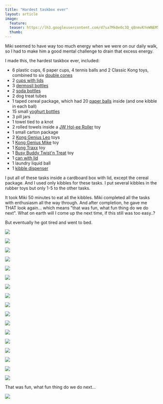 ```yaml
---
title: "Hardest taskbox ever"
layout: article
image:
  feature:
  teaser: https://lh3.googleusercontent.com/d7sa7Mk0e0c3Q_q8nmvKYeWNEM5AD9LkcBXmmPXPzECfluXJKrU4YjuIruoaIA60fEMgczVHljfJpd_8yuBEVhx-ZvRvMncDz0WLSBrqVR7HIQdqyHw16KrzG8-YZHZeAmsxM-V9dKtsco3HKc4tFJSPAKp7dvaC52VNIvXt_9jP32pcn4SbGwlc_AVk3HuMlAtdxtiEdSjwdqHVS2w1xZuH-Ljypbkgmf8qC_YJ8zp5bC-_7baaGGeyvKCt_UzC4YNWjXJVHUNI4jaE5edpy79Zbnehbo5JHJLZopac3M6m0gG4Mr8_RmTKlatbNqzbIam0C4w7A1mBZiWLDuWrZ4WHM4IVgfHDZ12s0OC1pUN6J4Gc6vL5yuBWch5dUAWLOudzeaNcOvpkz5l8nSoZCnb-stKYgBx_SViHOjGo_cX5t04gsBVV4d0q70jcI7FurMjkyu2ZCFTiJjMwpcOp1Hd3RCb47rFi8KU1naXLz0hKu4iSt_xLayKmxEz7dOad_JrTAtPnLtLSXTr7o8MP0oaph76FJcVkJeQcFliPp80=w245
  thumb:
---
```


Miki seemed to have way too much energy when we were on our daily walk, so I had to make him a good mental challenge to drain that excess energy.

I made this, the hardest taskbox ever, included:

- 6 plastic cups, 6 paper cups, 4 tennis balls and 2 Classic Kong toys, combined to six [double cones](http://minimuutti.com/en/activation/cones/)
- 2 [cups with lids](http://minimuutti.com/en/activation/cans-with-lids/)
- 3 [dermosil bottles](http://minimuutti.com/en/activation/dermosil-bottles/)
- 2 [soda bottles](http://minimuutti.com/en/activation/soda-bottle/)
- 2 dog treat tubes
- 1 taped cereal package, which had 20 [paper balls](http://minimuutti.com/en/activation/small-games/#paperballs) inside (and one kibble in each ball)
- 15 small [yoghurt bottles](http://minimuutti.com/en/activation/yoghurt-bottles/)
- 3 pill jars
- 1 towel tied to a knot
- 2 rolled towels inside a [JW Hol-ee Roller](http://minimuutti.com/en/activation/jw-hol-ee-roller/) toy
- 1 small carton package
- 2 [Kong Genius Leo](http://minimuutti.com/en/treat-dispensers/kong-genius-leo/) toys
- 1 [Kong Genius Mike](http://minimuutti.com/en/treat-dispensers/kong-genius-mike/) toy
- 1 [Kong Traxx](http://minimuutti.com/en/treat-dispensers/kong-traxx-extreme/) toy
- 1 [Busy Buddy Twist'n Treat](http://minimuutti.com/en/treat-dispensers/busy-buddy-twistn-treat/) toy
- 1 [can with lid](http://minimuutti.com/en/activation/cans-with-lids/)
- 1 laundry liquid ball
- 1 [kibble dispenser](http://minimuutti.com/en/activation/kibble-dispenser/)

I put all of these tasks inside a cardboard box with lid, except the cereal package. And I used only kibbles for these tasks. I put several kibbles in the rubber toys but only 1-5 to the other tasks.

It took Miki 50 minutes to eat all the kibbles. Miki completed all the tasks with enthusiasm all the way through. And after completion, he gave me THAT look again... which means "that was fun, what fun thing do we do next". What on earth will I come up the next time, if this still was too easy..?

But eventually he got tired and went to bed.

[![](https://lh3.googleusercontent.com/eg1Hj0qpzw-6aZahRvPnUY6BigHYCvoJL1WlIx-rRteybY2QpFiEOWFRBBF-brOegQgUAxoTxwXqjz6xMaUMVYBnj3x38Yu0G1W92s08OfinVWxoJaibdJTab-IsDoVDJs5IEtRsl3Mb8Pi73zAzBUdjrTSOMQykaK4TKbtdVbXexz4FIyb1fciolSIDbDhEKxZ2IBuMndu9q5S_kypsX6M6lVmUl7O0Sd1X-SBNaouMJuDyO-blECIpGl2SJZNQHT9iGEECoT_XSodL04ykL95TaCRLJVLWVAEPobZATLW2kCtGpxjRNj-ZKpaMdgOxVebphit3MpQABUQSl4VgYM-75e_U3t1vGiG6gIfYQpWdS9frrke-WQMTP5zoGSQM_dp77RHjQwKOEwAvNz4LYyxTBrzDGgukAf85cBYPYIqhSrqyTMV36uei-JaS_u1lsjMtvSbMrdfFoFI998_D1-WqrWjmQE9OzM0SQPSwSL7-898pFMfX-8yMGtO8Rae96qvOMQVh1af3BuU2ddeK1WMwDjhZSco62uvbtlfdlAs=w800)](https://lh3.googleusercontent.com/eg1Hj0qpzw-6aZahRvPnUY6BigHYCvoJL1WlIx-rRteybY2QpFiEOWFRBBF-brOegQgUAxoTxwXqjz6xMaUMVYBnj3x38Yu0G1W92s08OfinVWxoJaibdJTab-IsDoVDJs5IEtRsl3Mb8Pi73zAzBUdjrTSOMQykaK4TKbtdVbXexz4FIyb1fciolSIDbDhEKxZ2IBuMndu9q5S_kypsX6M6lVmUl7O0Sd1X-SBNaouMJuDyO-blECIpGl2SJZNQHT9iGEECoT_XSodL04ykL95TaCRLJVLWVAEPobZATLW2kCtGpxjRNj-ZKpaMdgOxVebphit3MpQABUQSl4VgYM-75e_U3t1vGiG6gIfYQpWdS9frrke-WQMTP5zoGSQM_dp77RHjQwKOEwAvNz4LYyxTBrzDGgukAf85cBYPYIqhSrqyTMV36uei-JaS_u1lsjMtvSbMrdfFoFI998_D1-WqrWjmQE9OzM0SQPSwSL7-898pFMfX-8yMGtO8Rae96qvOMQVh1af3BuU2ddeK1WMwDjhZSco62uvbtlfdlAs=s0)

[![](https://lh3.googleusercontent.com/wa2jT81MGHSZogH948JtMcbyyMtTTyD0J9IMYktzboJHHi5QgojXFB1S1qErdUllXndAaQdrCIayIQyGjQUiDtJwSTd3y3RB1kkglA6hRezhLZzgq8Ln879U9EQd95huRh0jpv6ZtGiFEIQLLe3co56kWf9uBq1_zCsTv0_kRg_daKWK421NyO2LvTDmB2QzGd6TZ5yz6WRTxb0MDL61bLhriBrImLKXtUk3cQybkBti8EzLRaQttTcTgFsX5jFsHwxLGq2nP_cVzbzqyBpK5ZY14ol5EMMiTC9gPTCsSknpcFDVqJhcxFMxhEy-QiOh6IqQvOmr4yD1QHJ2kypsErOxBObMaWYRU8vxiHxDChQlXbERNMdKCa54-RKqa2sLuwl7O_KR6XRw6LvJgfu4qzDpn6--coAa0Ki6FayV2lrRccN9XyM1ADD9cH71Qnv2SOgKKIq3geXFNP5JUP39LljAuQpwS5fimktSsVpZsFnVbG8lKNlbx7eHw_0_VrLwVPnt7fNBBs9qJVGWVQH7vxo5AsTN30UaaVI1KGUnvHo=w800)](https://lh3.googleusercontent.com/wa2jT81MGHSZogH948JtMcbyyMtTTyD0J9IMYktzboJHHi5QgojXFB1S1qErdUllXndAaQdrCIayIQyGjQUiDtJwSTd3y3RB1kkglA6hRezhLZzgq8Ln879U9EQd95huRh0jpv6ZtGiFEIQLLe3co56kWf9uBq1_zCsTv0_kRg_daKWK421NyO2LvTDmB2QzGd6TZ5yz6WRTxb0MDL61bLhriBrImLKXtUk3cQybkBti8EzLRaQttTcTgFsX5jFsHwxLGq2nP_cVzbzqyBpK5ZY14ol5EMMiTC9gPTCsSknpcFDVqJhcxFMxhEy-QiOh6IqQvOmr4yD1QHJ2kypsErOxBObMaWYRU8vxiHxDChQlXbERNMdKCa54-RKqa2sLuwl7O_KR6XRw6LvJgfu4qzDpn6--coAa0Ki6FayV2lrRccN9XyM1ADD9cH71Qnv2SOgKKIq3geXFNP5JUP39LljAuQpwS5fimktSsVpZsFnVbG8lKNlbx7eHw_0_VrLwVPnt7fNBBs9qJVGWVQH7vxo5AsTN30UaaVI1KGUnvHo=s0)

[![](https://lh3.googleusercontent.com/iO0U6fAkCsngAWLOG0S7JgcYGfKtGP2aF3OmUv2ezU2FDqJvkN0YzMBKh35Y_3Msa2Pfd-PulRur4a_HdNMgJRydgTZdATzOHtN57WU-0LXMkTS7tRlYDN1oUReZUWRRPV3JgbTW0E1pH-lAhl_5uhq_gXGWVXISXXQcjy_SLogQdhKTZNrGfBRWG2RCvJQwLx_ytl6Ui3Vz5kHiljUdGvGvIuHAijgez9eTIIJO7ZPVxc7eTzHIyu6tYySiTTsl3D7aQ0G_-OqW3SkcbjSOyx7ng0yha7ig7UoToLiz53AcDDc_dhLDh2z_4BSTvo3qNHTFqr0zgAM9JJekYtvFCuaORExgNln9aEF56EcixLGerUnMF3xJFHqUDXBVBBRVoBE9QGvGrxZzmIzTfrydV_zdi6EBGWJBywds7Hr9LAGzR5vGKeQghAIxexeA0ZYPs8idRUGgU1BpRb2SD5KlBQ8JlVE0IVECxRWm7RKYivS1ISuYPoKv03CA7VkXdyf0Uj06efpzW1oCtpuN0_fciu9JKIZi4kf_oV3SljUha98=w800)](https://lh3.googleusercontent.com/iO0U6fAkCsngAWLOG0S7JgcYGfKtGP2aF3OmUv2ezU2FDqJvkN0YzMBKh35Y_3Msa2Pfd-PulRur4a_HdNMgJRydgTZdATzOHtN57WU-0LXMkTS7tRlYDN1oUReZUWRRPV3JgbTW0E1pH-lAhl_5uhq_gXGWVXISXXQcjy_SLogQdhKTZNrGfBRWG2RCvJQwLx_ytl6Ui3Vz5kHiljUdGvGvIuHAijgez9eTIIJO7ZPVxc7eTzHIyu6tYySiTTsl3D7aQ0G_-OqW3SkcbjSOyx7ng0yha7ig7UoToLiz53AcDDc_dhLDh2z_4BSTvo3qNHTFqr0zgAM9JJekYtvFCuaORExgNln9aEF56EcixLGerUnMF3xJFHqUDXBVBBRVoBE9QGvGrxZzmIzTfrydV_zdi6EBGWJBywds7Hr9LAGzR5vGKeQghAIxexeA0ZYPs8idRUGgU1BpRb2SD5KlBQ8JlVE0IVECxRWm7RKYivS1ISuYPoKv03CA7VkXdyf0Uj06efpzW1oCtpuN0_fciu9JKIZi4kf_oV3SljUha98=s0)

[![](https://lh3.googleusercontent.com/vKOIajcdAIadVmOYbBwqwTvpmYGV7I3GEGb12dPAmj4VX5oAJlXejGeV2VD4tdErpsz2OyFOnsBVj4NOrgKb5ESr1zt5Rj6bE9E94fYx6WihhPtAlaUYQTpzdZzAM6NYbdg3a0OHNnEWpHEbjE5jehwf25JpD8bEExS4ipwVIVTiPUFMc3rbZk06QcKuvCamiUWTbc-G0Cd0JYMci1x9IXHcGMHf-Z_RmMouEJ_87eIeQxABgDUQiD_SV4aA3QY8KhV57ayM7TZs4C9pA7wpBwPMojezPz-ct2GKyNR4iJkG23J9SM7vD0LqSLcW4l_cSG-G2f2ggmzFmvffee0Gf71FRJYDk8X9w8hKerFQRLv9XJjnVmpjOji3Hlrc_J9WHF4ZH8JsmGmmCN4FkKMhq5ZfclKhy_Ai4o9Zhx3wFsJjGkIs2As2UUB1_3stBJnVjH2NHdYNvLHhUuCKEf4XaigoWjOG3khsy0yvnjL-8lwJPsARjPltQPeGCnHKXd8UpztVvwcxKcMybngpoIQIggrXPebT86SwFYBnvXTMpME=w800)](https://lh3.googleusercontent.com/vKOIajcdAIadVmOYbBwqwTvpmYGV7I3GEGb12dPAmj4VX5oAJlXejGeV2VD4tdErpsz2OyFOnsBVj4NOrgKb5ESr1zt5Rj6bE9E94fYx6WihhPtAlaUYQTpzdZzAM6NYbdg3a0OHNnEWpHEbjE5jehwf25JpD8bEExS4ipwVIVTiPUFMc3rbZk06QcKuvCamiUWTbc-G0Cd0JYMci1x9IXHcGMHf-Z_RmMouEJ_87eIeQxABgDUQiD_SV4aA3QY8KhV57ayM7TZs4C9pA7wpBwPMojezPz-ct2GKyNR4iJkG23J9SM7vD0LqSLcW4l_cSG-G2f2ggmzFmvffee0Gf71FRJYDk8X9w8hKerFQRLv9XJjnVmpjOji3Hlrc_J9WHF4ZH8JsmGmmCN4FkKMhq5ZfclKhy_Ai4o9Zhx3wFsJjGkIs2As2UUB1_3stBJnVjH2NHdYNvLHhUuCKEf4XaigoWjOG3khsy0yvnjL-8lwJPsARjPltQPeGCnHKXd8UpztVvwcxKcMybngpoIQIggrXPebT86SwFYBnvXTMpME=s0)

[![](https://lh3.googleusercontent.com/7j76UeI6XyOqhqZawGgAi2qF-vdVxRFflqDxuzLxtQwNQRCYFOdXxa5QIjjJPa3DxEAOCmJacNv4PYut_w5S_dpYJ1EdOyD8HG0ppSXaaBCySA9AOaE3SZTyaD385AoynpUnzm1tAqM_sI6FfqL2xWZRye6pol8229D4cCjKrmezTlxejVLJ7C9mkjUxl2IXivogCJ7Ys3xKqV9GMraMsPKadgKMtOLLtoKlpedxTBK7ILdFuzYaXlMMxlL778Heylp5djMhaZcWWR-kw1C49xEIzyC8iCFNCSUn-hT1U_m6Cgi967wc3sJVaHVbZ6x1PQN4BIgtTPvoCYt8nws5OEcuU5NcY7rXoy-jJmmAqe-FwMZaqWeU1HbPsjqwdTlFT5qg1_jeZmxeI-VwixzXvmNN-XVC4thEMBGAacDXkG40qgP69gYMzIOc9U4z2Xr4wmYrBH7H3nMjUKx_UqVtA0tq3AMN_Ume5Ru53cr91GM1go0z1oPE4So0BctZZDYtynJIEb3LWcor3vMCKDLA08ltveDciWBZ7K3r4oPlxyY=w800)](https://lh3.googleusercontent.com/7j76UeI6XyOqhqZawGgAi2qF-vdVxRFflqDxuzLxtQwNQRCYFOdXxa5QIjjJPa3DxEAOCmJacNv4PYut_w5S_dpYJ1EdOyD8HG0ppSXaaBCySA9AOaE3SZTyaD385AoynpUnzm1tAqM_sI6FfqL2xWZRye6pol8229D4cCjKrmezTlxejVLJ7C9mkjUxl2IXivogCJ7Ys3xKqV9GMraMsPKadgKMtOLLtoKlpedxTBK7ILdFuzYaXlMMxlL778Heylp5djMhaZcWWR-kw1C49xEIzyC8iCFNCSUn-hT1U_m6Cgi967wc3sJVaHVbZ6x1PQN4BIgtTPvoCYt8nws5OEcuU5NcY7rXoy-jJmmAqe-FwMZaqWeU1HbPsjqwdTlFT5qg1_jeZmxeI-VwixzXvmNN-XVC4thEMBGAacDXkG40qgP69gYMzIOc9U4z2Xr4wmYrBH7H3nMjUKx_UqVtA0tq3AMN_Ume5Ru53cr91GM1go0z1oPE4So0BctZZDYtynJIEb3LWcor3vMCKDLA08ltveDciWBZ7K3r4oPlxyY=s0)

[![](https://lh3.googleusercontent.com/pmYSLWMcc4rNMZSTveLpxcyuqaTV04rG4-7yAy8Q3C-unr0dmyHd8LeeGgsC-lbyO3KtdCfZb0URigu1ZXEGgyOjqo_hfafcKgYmnDp8qweMYjtpBPBN3dbGQmBijuQnB3r5RKh9fGZ11a7zUNDdIWpwpBlB8gMFaryDsOVFaTIKXkIfwuDSqa9NM-e_XlSnCQh95a_XLZpg2QoiPa5-UKuaHBGHC9p_9FZ7gwDyrv4kHnRkY5yaSYnwlYw8qJDhC_cYX1HILI4M8btBiNFVT48-xn-kLIqA3ITqbUIox4Qs8YtQx6McqZSu4HQwNR_EB-wP1yfmu_BznnqrDE6jkvGW1TwjzRROhf_S3bT-EOZVjRtoxP0-UX91TyuIyjNGL4vo76lE3xIBmNnWqoe0bd-yi6WqvVqmDy6ljTdtEr8zTLyPL9qhMs4XZ3JVLZb4oASm1njMSfE4rzjUkUshho2CjNp38oAbAw84Rr0e0sqSya1cQisY_Tg3b4KSvC4AaqGSojl5ghK90heUbTMcSCmmr_SgtPoBeNpvDQV3Twg=w800)](https://lh3.googleusercontent.com/pmYSLWMcc4rNMZSTveLpxcyuqaTV04rG4-7yAy8Q3C-unr0dmyHd8LeeGgsC-lbyO3KtdCfZb0URigu1ZXEGgyOjqo_hfafcKgYmnDp8qweMYjtpBPBN3dbGQmBijuQnB3r5RKh9fGZ11a7zUNDdIWpwpBlB8gMFaryDsOVFaTIKXkIfwuDSqa9NM-e_XlSnCQh95a_XLZpg2QoiPa5-UKuaHBGHC9p_9FZ7gwDyrv4kHnRkY5yaSYnwlYw8qJDhC_cYX1HILI4M8btBiNFVT48-xn-kLIqA3ITqbUIox4Qs8YtQx6McqZSu4HQwNR_EB-wP1yfmu_BznnqrDE6jkvGW1TwjzRROhf_S3bT-EOZVjRtoxP0-UX91TyuIyjNGL4vo76lE3xIBmNnWqoe0bd-yi6WqvVqmDy6ljTdtEr8zTLyPL9qhMs4XZ3JVLZb4oASm1njMSfE4rzjUkUshho2CjNp38oAbAw84Rr0e0sqSya1cQisY_Tg3b4KSvC4AaqGSojl5ghK90heUbTMcSCmmr_SgtPoBeNpvDQV3Twg=s0)

[![](https://lh3.googleusercontent.com/ZRIreJ4vJTK16mjJXvtY0TkLBE52e_h4U1I6H1eXPiFB8V6cGJ5ogug0jXNTD4LITS2hcg0mYfDvJX_RSV21neCfitTLztqBA_7DGIHyUBTe4wNbl8d2Rmx_blRj8qLJo0NwUl1Fd9JNilybAJRri3BlJtZO9A3GpK-24pneMG9oG87TruE-FVfMw64-q63dCWgMujh-CFNZcJaSJpFrBlKfdnRBagqQEHhggH9H2tXzQJoitVicVau_AAc8tR4b6XycqzjoC8a4skASTIDjxtvW32DkRKzPn13oHkfDtuHQIOndSnBlkbbAoCzcwIZZLLA3P3n5olJHT8eFbra8DiSLBxh22Ots0ODSkddMcVA59XibyQrmqg8TK1lt92vpGsxt9UvOa3_1--OhuQYFK6UbPPiCP6qo6udLmHj8aWiK25s96aFKt7gF6e8yix21EQEyrGQcmC_EZ6STKkbhtaAMMJzt4W1yzD_h16YjqzrtCvbktcjOmI08OSp2h2FIU3tsfQtrCfQX45Goz6bbGkaGHdct-XTyv5FBTmfhu2E=w800)](https://lh3.googleusercontent.com/ZRIreJ4vJTK16mjJXvtY0TkLBE52e_h4U1I6H1eXPiFB8V6cGJ5ogug0jXNTD4LITS2hcg0mYfDvJX_RSV21neCfitTLztqBA_7DGIHyUBTe4wNbl8d2Rmx_blRj8qLJo0NwUl1Fd9JNilybAJRri3BlJtZO9A3GpK-24pneMG9oG87TruE-FVfMw64-q63dCWgMujh-CFNZcJaSJpFrBlKfdnRBagqQEHhggH9H2tXzQJoitVicVau_AAc8tR4b6XycqzjoC8a4skASTIDjxtvW32DkRKzPn13oHkfDtuHQIOndSnBlkbbAoCzcwIZZLLA3P3n5olJHT8eFbra8DiSLBxh22Ots0ODSkddMcVA59XibyQrmqg8TK1lt92vpGsxt9UvOa3_1--OhuQYFK6UbPPiCP6qo6udLmHj8aWiK25s96aFKt7gF6e8yix21EQEyrGQcmC_EZ6STKkbhtaAMMJzt4W1yzD_h16YjqzrtCvbktcjOmI08OSp2h2FIU3tsfQtrCfQX45Goz6bbGkaGHdct-XTyv5FBTmfhu2E=s0)

[![](https://lh3.googleusercontent.com/UFXp5UkMaO0aRxYdnXNb8iQc17yB3qALvS-zZDZWHFk90JDDHJcn7E-GtTedxAr3SUokUWntBYa099hPT0Vjs1KrPEfXVC3A8l8qYHb97-cXBoy4vi0VYBUZbBxRTzZjklXtxv5oW-ClZtiEF5yJh6HaR7NW770QSbkEpVh4tlxsip9i-vP9xOqPixDLfUSscenub2Q_J_Dev6lMCJbQDt-3tdcvOUNy5n8fy2TKqyphHFEbjkQGDvBhEog0OjFKI-EIDXX4RBLKeQDEPCR7KChPQkVYq3ox7Y85nQYlH3pPH94IIk5oVphLIM5yqk-HCG7nwCOeNtYMN-6LiX81uwiJM3aR1zMnD1Z6acxuElO2gQjNXsdC81IViHxzzoQMta34aIQjnsIVZQMBjmot0d4mraze8AwQde7RtG9iv9ncuRDLiD5ptDu9JTiZ6uJUV6yJBXG2rjJtUuTZl7jrbU7gPGm1_uwCcce8V4wZZIvou0GBZMVOIxMHv0xk4MkE-g0aYZVKXmGyQPHlJgCJLDl059uM-AuxiEiwWFrHFkQ=w800)](https://lh3.googleusercontent.com/UFXp5UkMaO0aRxYdnXNb8iQc17yB3qALvS-zZDZWHFk90JDDHJcn7E-GtTedxAr3SUokUWntBYa099hPT0Vjs1KrPEfXVC3A8l8qYHb97-cXBoy4vi0VYBUZbBxRTzZjklXtxv5oW-ClZtiEF5yJh6HaR7NW770QSbkEpVh4tlxsip9i-vP9xOqPixDLfUSscenub2Q_J_Dev6lMCJbQDt-3tdcvOUNy5n8fy2TKqyphHFEbjkQGDvBhEog0OjFKI-EIDXX4RBLKeQDEPCR7KChPQkVYq3ox7Y85nQYlH3pPH94IIk5oVphLIM5yqk-HCG7nwCOeNtYMN-6LiX81uwiJM3aR1zMnD1Z6acxuElO2gQjNXsdC81IViHxzzoQMta34aIQjnsIVZQMBjmot0d4mraze8AwQde7RtG9iv9ncuRDLiD5ptDu9JTiZ6uJUV6yJBXG2rjJtUuTZl7jrbU7gPGm1_uwCcce8V4wZZIvou0GBZMVOIxMHv0xk4MkE-g0aYZVKXmGyQPHlJgCJLDl059uM-AuxiEiwWFrHFkQ=s0)

[![](https://lh3.googleusercontent.com/yFTuhFPCG1_931fXpeIOxnM2vHmxRHtsyHhZy3lxWy2A2DawO4J0avS8-fX9O3cA_VFEFOmqypZTdkYy5VfjKUV_gjMUaXTMOrk1h5vm2pEspuShFvl-_9TJFjG3qQX3LMNduIEvOgBFo7sr38p0UqmzkLqrqGfKJxjG2qRvlGLd7SlLdKZBECD9LPckqnVIihSejlLKBvJBxZifyYJnrKIFt1Ix7cb7qYDh6_R5GH99PZ3tGehOqANzRiw66QNdia6INOVOv5-JvBz7ak-ZfRVFxJ1nXGvv9bi2Oc-USDpBvRDfvkvTtC6ZFJZxFA2WRgwz-Juuv75MZZIuZzkoVYIwBRCoK2LHDQe6UEykB1x3z6k3Z9RlnwlBT_QonNw3nVQo2h1WkBfXZU0q7bNsOke6DNPILS_MFUYuiJX1pRc4sp04dXQEa1mWKLwkzKmQd3pkIa5qyncyq3tV88K6UikSOIM4F0gGpWm4fI74B20E64UcCQunDHUcEx9_i5hbGfn7tk6hSNv45c6r5ET7NJSKgnlaGAD-iV6aW5qgYEI=w800)](https://lh3.googleusercontent.com/yFTuhFPCG1_931fXpeIOxnM2vHmxRHtsyHhZy3lxWy2A2DawO4J0avS8-fX9O3cA_VFEFOmqypZTdkYy5VfjKUV_gjMUaXTMOrk1h5vm2pEspuShFvl-_9TJFjG3qQX3LMNduIEvOgBFo7sr38p0UqmzkLqrqGfKJxjG2qRvlGLd7SlLdKZBECD9LPckqnVIihSejlLKBvJBxZifyYJnrKIFt1Ix7cb7qYDh6_R5GH99PZ3tGehOqANzRiw66QNdia6INOVOv5-JvBz7ak-ZfRVFxJ1nXGvv9bi2Oc-USDpBvRDfvkvTtC6ZFJZxFA2WRgwz-Juuv75MZZIuZzkoVYIwBRCoK2LHDQe6UEykB1x3z6k3Z9RlnwlBT_QonNw3nVQo2h1WkBfXZU0q7bNsOke6DNPILS_MFUYuiJX1pRc4sp04dXQEa1mWKLwkzKmQd3pkIa5qyncyq3tV88K6UikSOIM4F0gGpWm4fI74B20E64UcCQunDHUcEx9_i5hbGfn7tk6hSNv45c6r5ET7NJSKgnlaGAD-iV6aW5qgYEI=s0)

[![](https://lh3.googleusercontent.com/oIpxkfdPUdiX3bk42xupzF-oWDJI6kcfmSJuwnkdtM8mghd97pFSupXRUowEEsVQqlq_PtzktHJq6zVlvj-drFLY6-W5NPuTCl5yTEgbztnu5iDoCqoo6NcQ4f7oFlH8jH6PYLCafyCB_A6yQCgJ7aScjXrSQkKEruR0Pt8gGk_RjsWqXRyL6hS6Oyy1oytFiN4Ccl08eg6gKycVUHzsC0nDZBb8oUcoGnnEkS56Tcou5rnCTZbfWqIGxegN0SdzlL7Sq1AHkaNC7SFU86SfVYohQ3fG4g2cTKEvz_qq6A_FhArw8tmzQmqF3j7SrQxjhjx4nQvngvLQCt9j_VZvU9v3x4Gf2Od0hgD9Pgd3ihinhU5Njo0hhEtWI08Ge9rZC-Ird6HwKvdFE68OXbj96jFADszmJnSUVCzRL6VvYsM33ie92TXl8Qhz4V3Hf28NA8Gnci2MpW_ZvjKuWVAuJVY-iE-u8gncwdV8yBspXPwxFYDg_S68TboXTRy1dv3TGvpRgyN-85ucxLCrqwUi6XxFgxnRrcCconSHiahDr2Q=w800)](https://lh3.googleusercontent.com/oIpxkfdPUdiX3bk42xupzF-oWDJI6kcfmSJuwnkdtM8mghd97pFSupXRUowEEsVQqlq_PtzktHJq6zVlvj-drFLY6-W5NPuTCl5yTEgbztnu5iDoCqoo6NcQ4f7oFlH8jH6PYLCafyCB_A6yQCgJ7aScjXrSQkKEruR0Pt8gGk_RjsWqXRyL6hS6Oyy1oytFiN4Ccl08eg6gKycVUHzsC0nDZBb8oUcoGnnEkS56Tcou5rnCTZbfWqIGxegN0SdzlL7Sq1AHkaNC7SFU86SfVYohQ3fG4g2cTKEvz_qq6A_FhArw8tmzQmqF3j7SrQxjhjx4nQvngvLQCt9j_VZvU9v3x4Gf2Od0hgD9Pgd3ihinhU5Njo0hhEtWI08Ge9rZC-Ird6HwKvdFE68OXbj96jFADszmJnSUVCzRL6VvYsM33ie92TXl8Qhz4V3Hf28NA8Gnci2MpW_ZvjKuWVAuJVY-iE-u8gncwdV8yBspXPwxFYDg_S68TboXTRy1dv3TGvpRgyN-85ucxLCrqwUi6XxFgxnRrcCconSHiahDr2Q=s0)

[![](https://lh3.googleusercontent.com/2dw-_D2HGPAUMNg5ANvWwFQdzeOoAhorN6xMFsAYnor7E-UIyZ4Pxk7K7mKXxol0gXLwTJzdRGlW_JR5PYemDy0CgNknMnkncT31JBcXuExDDWxhqO-lPGFesTjGp-P5zlI7tlj3-YmIe8T-_sZIpoGu6LhKNvhMxUNHXoiSASfUg6yaBg5vhWFIDhobbAineSQl1TEZBymEShdPC5b9wBoA_6S0-CpJml_3KrDtl_y6J7C15eGozSwqISku1xlHlTjphZlJ9MspIHDavYIp_mb8bIpx156ottidccJlVTRNaBUVDWXYPi4eOGz3UyrFTLjbP8m0xDEUDbzWeWAhXW4MUt0iLbEiGt_XVwYOCBrFRkYzWHHGT3dsFuws75CqeSodso4y6QlKgGAsrywKlgXAbQ_G9eoWb_rKSyoPs_LPIG1m0WNq4ilh0Zo9SB6VpUeYIfoa3kmU7VzHvPsSHui_nBVxGWG4rbP_-nJhsEvgpshEAT1wx8pf10g__tL9qwkdhXj7NTbXL7p1y2jX5u-k67eI-yYBlbl897mEyyg=w800)](https://lh3.googleusercontent.com/2dw-_D2HGPAUMNg5ANvWwFQdzeOoAhorN6xMFsAYnor7E-UIyZ4Pxk7K7mKXxol0gXLwTJzdRGlW_JR5PYemDy0CgNknMnkncT31JBcXuExDDWxhqO-lPGFesTjGp-P5zlI7tlj3-YmIe8T-_sZIpoGu6LhKNvhMxUNHXoiSASfUg6yaBg5vhWFIDhobbAineSQl1TEZBymEShdPC5b9wBoA_6S0-CpJml_3KrDtl_y6J7C15eGozSwqISku1xlHlTjphZlJ9MspIHDavYIp_mb8bIpx156ottidccJlVTRNaBUVDWXYPi4eOGz3UyrFTLjbP8m0xDEUDbzWeWAhXW4MUt0iLbEiGt_XVwYOCBrFRkYzWHHGT3dsFuws75CqeSodso4y6QlKgGAsrywKlgXAbQ_G9eoWb_rKSyoPs_LPIG1m0WNq4ilh0Zo9SB6VpUeYIfoa3kmU7VzHvPsSHui_nBVxGWG4rbP_-nJhsEvgpshEAT1wx8pf10g__tL9qwkdhXj7NTbXL7p1y2jX5u-k67eI-yYBlbl897mEyyg=s0)

[![](https://lh3.googleusercontent.com/9hJctcpkxFrihu90jAiNSyhLUSkIKKQpXghzs-KbWpekUkE9Az7F-EaHu7g6Qnw65fVBQxopyPIcZ-cRNPxDx7vMy3xdJu_JxlrFzusY_31lPKUikrpWqvfL8xicltsnGfn10jVPoeA49iReQqS-XOSbfCyuUY4lPbQqilcS7-P9Ph32bPxd518EMS84BlbVk8Fq74WlO6oP5lkH0pRwtOZZ7XND2oGIyGU2-zhAm8NNb14Lw6A5mwOnDUNqJzGp56TC9xI91-3QkoyFePcI0ws-Sxa8TXGYOibiqX51EkLpEmUnHN54-RH2OL7XwLi3JR0U0zQMR7STbUS9naIAkVsJdhWxNVgwqIZfT7wpo-bjxFnJ5KQh1Xonqil3czc4b9TUgj1jCgqGawf7I670Pl8In04oydxb4NzBxJGLO2GJ3j4uVIWOu7c6yrmb4SN9dpQc21Kow_u8ENeWxeaCKbytgs9io87xWWZpb5WE1kgqk0igwafdUy4LymgbbJjtXzaXkoTiDvcNTYaQYXcjnMoI90qzYL5LivblvnuLWTc=w800)](https://lh3.googleusercontent.com/9hJctcpkxFrihu90jAiNSyhLUSkIKKQpXghzs-KbWpekUkE9Az7F-EaHu7g6Qnw65fVBQxopyPIcZ-cRNPxDx7vMy3xdJu_JxlrFzusY_31lPKUikrpWqvfL8xicltsnGfn10jVPoeA49iReQqS-XOSbfCyuUY4lPbQqilcS7-P9Ph32bPxd518EMS84BlbVk8Fq74WlO6oP5lkH0pRwtOZZ7XND2oGIyGU2-zhAm8NNb14Lw6A5mwOnDUNqJzGp56TC9xI91-3QkoyFePcI0ws-Sxa8TXGYOibiqX51EkLpEmUnHN54-RH2OL7XwLi3JR0U0zQMR7STbUS9naIAkVsJdhWxNVgwqIZfT7wpo-bjxFnJ5KQh1Xonqil3czc4b9TUgj1jCgqGawf7I670Pl8In04oydxb4NzBxJGLO2GJ3j4uVIWOu7c6yrmb4SN9dpQc21Kow_u8ENeWxeaCKbytgs9io87xWWZpb5WE1kgqk0igwafdUy4LymgbbJjtXzaXkoTiDvcNTYaQYXcjnMoI90qzYL5LivblvnuLWTc=s0)

[![](https://lh3.googleusercontent.com/Lc2bhfS23KsFe7A-ogJ8oqVoBucGOApvYBqCIo05AljpMflq5kW50sjnyNO6r4AoJ8inz4XZGJ4yEM297gCHbPvao5sRdt6lXOVMyEFuHZ3mmcgWs4HBMViNtPANpFNl6TYlb1fvLhI4VACZG8HYXFtNZWVHQylYArTxabtEh_fjdWG0ZalxUQJ41CRtPhRb7HE5tp67iMdFB6a9RvVxaUmq4FoW3yJDpioqiic4oLZESt6-QAPFo4J7L5MyXB14RcClk5eb-9TPYQVdWBfhEDrc6E7O1pWCNziVb0ERPKdm_tgZqCtp22-J7aUIkl7Uv4lsGonZ_bPb-ckTAi4o6Yi3j8OCmkm42a2okLezyytLtlFiDgOLr7DyQKi6nijaljWqh3uTABDWCf8llk3cmcELcObQZiC2OPHUzhcXUw9rJU0uPjl8Xm1hfpd-Col6h5KpbbgoJH_Rued-05cN6k7hDAASQWfjVQE6Cto1QtDHE3WL5TX-cJ6m9_ltQ3akfK3CheCRhaf9Uk9JVh696TNKkxnBusd2YaEp1b2tCjA=w800)](https://lh3.googleusercontent.com/Lc2bhfS23KsFe7A-ogJ8oqVoBucGOApvYBqCIo05AljpMflq5kW50sjnyNO6r4AoJ8inz4XZGJ4yEM297gCHbPvao5sRdt6lXOVMyEFuHZ3mmcgWs4HBMViNtPANpFNl6TYlb1fvLhI4VACZG8HYXFtNZWVHQylYArTxabtEh_fjdWG0ZalxUQJ41CRtPhRb7HE5tp67iMdFB6a9RvVxaUmq4FoW3yJDpioqiic4oLZESt6-QAPFo4J7L5MyXB14RcClk5eb-9TPYQVdWBfhEDrc6E7O1pWCNziVb0ERPKdm_tgZqCtp22-J7aUIkl7Uv4lsGonZ_bPb-ckTAi4o6Yi3j8OCmkm42a2okLezyytLtlFiDgOLr7DyQKi6nijaljWqh3uTABDWCf8llk3cmcELcObQZiC2OPHUzhcXUw9rJU0uPjl8Xm1hfpd-Col6h5KpbbgoJH_Rued-05cN6k7hDAASQWfjVQE6Cto1QtDHE3WL5TX-cJ6m9_ltQ3akfK3CheCRhaf9Uk9JVh696TNKkxnBusd2YaEp1b2tCjA=s0)

[![](https://lh3.googleusercontent.com/x4Re5L7Qrh4Rq66x9cnH5jiiMDj2stUndpaWbvR4v-MQnAjMkvXSf_Y-Y_kFbvEUu062r5QAXGHg6fegZ2NMa2N30IPSjKWspPWdVgsiWWlIy1IQLYqqbCNSevRdOivgm8o4Ri64_F3OWBhfOlNoVhN_gOBOqHXjzbSDOllVyaEMAW4r-V7GI5CWbT3RijXQO6DAiY-ov71B_VM4w7pup_FU4d0k-DuTekDeVcnNNL6e_VEFAP9UT1Tpg0Y70ay0GFkbs0SqFRH9zDMvihuyDDApilk55wV73W1NEVAwTZrb0VPtQEn4hnoCOZq6aWNsV2f7L1qB1ngnaFAEpiDwSvdsz3fTkfi7zvdaM-yI-oHu_jA9IZIqT8VtdlrWMygOXYw-3CbZvA4V-jWdk35m8GJlvPbQNNz-YOQlOyLIUkf7tMSkEF7JV0n569eiwokNgugmwLqgHXD0qP3xdrHx1LrVEQH4teFQMI7G6hzBmUnhBHwcY3Xyc8Qpu0xSXnP9J--yj22msN99bOa4TKHTn5xYyK7z1KW-Co00WLGHbO8=w800)](https://lh3.googleusercontent.com/x4Re5L7Qrh4Rq66x9cnH5jiiMDj2stUndpaWbvR4v-MQnAjMkvXSf_Y-Y_kFbvEUu062r5QAXGHg6fegZ2NMa2N30IPSjKWspPWdVgsiWWlIy1IQLYqqbCNSevRdOivgm8o4Ri64_F3OWBhfOlNoVhN_gOBOqHXjzbSDOllVyaEMAW4r-V7GI5CWbT3RijXQO6DAiY-ov71B_VM4w7pup_FU4d0k-DuTekDeVcnNNL6e_VEFAP9UT1Tpg0Y70ay0GFkbs0SqFRH9zDMvihuyDDApilk55wV73W1NEVAwTZrb0VPtQEn4hnoCOZq6aWNsV2f7L1qB1ngnaFAEpiDwSvdsz3fTkfi7zvdaM-yI-oHu_jA9IZIqT8VtdlrWMygOXYw-3CbZvA4V-jWdk35m8GJlvPbQNNz-YOQlOyLIUkf7tMSkEF7JV0n569eiwokNgugmwLqgHXD0qP3xdrHx1LrVEQH4teFQMI7G6hzBmUnhBHwcY3Xyc8Qpu0xSXnP9J--yj22msN99bOa4TKHTn5xYyK7z1KW-Co00WLGHbO8=s0)

[![](https://lh3.googleusercontent.com/-pY6quXiiogF67ysyOSPZFNZiWrHCdcPSJ7bydxtC1x1yLRRexwLVggBUj97n3VrP8mO0Yf6Tv925XAncUF7tsY4gOh6j4wjOeACZSGBQTSPzj4fQt3d_dD2M-sS7Ajxglp-SMRTtsvSo9wtk6AwPNYoYssYZ8ab-120wxe97ZF1xom0pq99KfiS_PbOcCW23bg-qYr6AJNljhn4u9B-QJMvd4fgYozH7cfbWMBE1nS7YKumvLRhT0R1x5Ge8EfuNFHFz-PMae0gx3R_cYb4QCk4Vv-j-tGkYM8eTUr7Qp5kftNEDhPaO-r68LjKSEX0Cz84H6TTLh0KaYUlwgnWre3FdfNO_e_QKkkbZUta9dfgZ3zP_CORRtOEYwjQM7BMFV-WN7k0Q7ZC57yeB__j21Z_GSynrVGdEDUiNGNN5XSi8U4pNZH5_zUr69_Ax0W0v0NpmDHOVhCNKbKa0ljntpCkUT1zTMJk-MB3nLerQTt3YKycBBIEYmgmR0xrrgfaVb1Wpmrjwp44SFJkN6vpfZYlGqN0a8_I7ElfdgXgUrs=w800)](https://lh3.googleusercontent.com/-pY6quXiiogF67ysyOSPZFNZiWrHCdcPSJ7bydxtC1x1yLRRexwLVggBUj97n3VrP8mO0Yf6Tv925XAncUF7tsY4gOh6j4wjOeACZSGBQTSPzj4fQt3d_dD2M-sS7Ajxglp-SMRTtsvSo9wtk6AwPNYoYssYZ8ab-120wxe97ZF1xom0pq99KfiS_PbOcCW23bg-qYr6AJNljhn4u9B-QJMvd4fgYozH7cfbWMBE1nS7YKumvLRhT0R1x5Ge8EfuNFHFz-PMae0gx3R_cYb4QCk4Vv-j-tGkYM8eTUr7Qp5kftNEDhPaO-r68LjKSEX0Cz84H6TTLh0KaYUlwgnWre3FdfNO_e_QKkkbZUta9dfgZ3zP_CORRtOEYwjQM7BMFV-WN7k0Q7ZC57yeB__j21Z_GSynrVGdEDUiNGNN5XSi8U4pNZH5_zUr69_Ax0W0v0NpmDHOVhCNKbKa0ljntpCkUT1zTMJk-MB3nLerQTt3YKycBBIEYmgmR0xrrgfaVb1Wpmrjwp44SFJkN6vpfZYlGqN0a8_I7ElfdgXgUrs=s0)

[![](https://lh3.googleusercontent.com/DkumIdyVCKWXxhIa6oF_V5fsvTFTv6d288oVbQzmcShLQfZ_bYRXg-40LyZabDpOqNf9G8MSfQvm_bmfP0pUXEMcAWpJW2qODIOHmnCVqz5I82fnv2vDo_BkKvJMukVP70tXAMKLPnaCqFEUPjMyDEwFZQVpxcEbF5X8sW0LkmWUgE6ymDkD_IWlj2Xrv3SNSzTHSD7yrgEbqiAaFgV6L1KsbvTOY0rjlKkHNGMCDXjKrIbsOYzgIL-ds2_zalBHPy83vFxgrKfwjPIi2KxLGvo1ud9tJPqQegroc1bqR4t3meaukf4uPLkLE9lYX4unurFhw6f2HHN4BY4YANqGMQx0wQE7OHYYqwzZSLa36PqqCdWiZ0gr2KXzxrgL0T6DowVWgyQBO1rRPFLGhKHF0h_FDThhuiOiRTFSzF5-YLL0E4jA5gOOYBDZKFh7fraFF21Y4Lqfxr1jjn-sqfs_T-mXF7lZPLvmOX8OQfs2fTqOEy8awkoSa_-k9XvJqLKf3IAZdjaZrpA0humbFlTGyMBvt9Qhy6tbbSeBUnYaRuE=w800)](https://lh3.googleusercontent.com/DkumIdyVCKWXxhIa6oF_V5fsvTFTv6d288oVbQzmcShLQfZ_bYRXg-40LyZabDpOqNf9G8MSfQvm_bmfP0pUXEMcAWpJW2qODIOHmnCVqz5I82fnv2vDo_BkKvJMukVP70tXAMKLPnaCqFEUPjMyDEwFZQVpxcEbF5X8sW0LkmWUgE6ymDkD_IWlj2Xrv3SNSzTHSD7yrgEbqiAaFgV6L1KsbvTOY0rjlKkHNGMCDXjKrIbsOYzgIL-ds2_zalBHPy83vFxgrKfwjPIi2KxLGvo1ud9tJPqQegroc1bqR4t3meaukf4uPLkLE9lYX4unurFhw6f2HHN4BY4YANqGMQx0wQE7OHYYqwzZSLa36PqqCdWiZ0gr2KXzxrgL0T6DowVWgyQBO1rRPFLGhKHF0h_FDThhuiOiRTFSzF5-YLL0E4jA5gOOYBDZKFh7fraFF21Y4Lqfxr1jjn-sqfs_T-mXF7lZPLvmOX8OQfs2fTqOEy8awkoSa_-k9XvJqLKf3IAZdjaZrpA0humbFlTGyMBvt9Qhy6tbbSeBUnYaRuE=s0)

[![](https://lh3.googleusercontent.com/jITQ75uwShUtksc9U9B9yfOmGU62JaumQWcrsPQRtI5PcrRqfIXHs_zgNKCOeuJd0p44rkdZGxlex-TWeI9mn-Vl5_DkZGmhxbVz8Awa4xejKb09oZiz5IZEoHiIeJ-3XvfReKZchDwY1Gn7ysOzu8J-rcEOOkwtBMtfQbWTdIZDw_sGj52SnD1ngjVVNnOX5cTUl4bl3jqHP3WilrmvSpUIGAREHVBIoptV0B5Dh4WYRLzH5g2LFue_fZiWj8fT9P0tSbCaY2IoZEeSWw6xp5PDhaOTG6Dy74gohO8Wj26c0xuPfnxzv_A-8PJ2y8wbXppIt3cQpxtafRrUT2G0qV_NAzahnvcSt07GEXzCT8pZlhp8IMW3wH6e0loXiEqSIr9phQ2cWddoHk5bli4I5kHSMV9zCcN0PsUv4xfZrO5nSg-SkSm61pCOYnf93gxbKlr9n8d1DVndJKqId7vj6XCJ4fA315mhHuhtGhWLGC7FAZ4GLA1Fgk98YMQ_UCyHGVlaOGMn6tVCx33hkPEl6IIJ4oR73hmfcMrYvPzYzDY=w800)](https://lh3.googleusercontent.com/jITQ75uwShUtksc9U9B9yfOmGU62JaumQWcrsPQRtI5PcrRqfIXHs_zgNKCOeuJd0p44rkdZGxlex-TWeI9mn-Vl5_DkZGmhxbVz8Awa4xejKb09oZiz5IZEoHiIeJ-3XvfReKZchDwY1Gn7ysOzu8J-rcEOOkwtBMtfQbWTdIZDw_sGj52SnD1ngjVVNnOX5cTUl4bl3jqHP3WilrmvSpUIGAREHVBIoptV0B5Dh4WYRLzH5g2LFue_fZiWj8fT9P0tSbCaY2IoZEeSWw6xp5PDhaOTG6Dy74gohO8Wj26c0xuPfnxzv_A-8PJ2y8wbXppIt3cQpxtafRrUT2G0qV_NAzahnvcSt07GEXzCT8pZlhp8IMW3wH6e0loXiEqSIr9phQ2cWddoHk5bli4I5kHSMV9zCcN0PsUv4xfZrO5nSg-SkSm61pCOYnf93gxbKlr9n8d1DVndJKqId7vj6XCJ4fA315mhHuhtGhWLGC7FAZ4GLA1Fgk98YMQ_UCyHGVlaOGMn6tVCx33hkPEl6IIJ4oR73hmfcMrYvPzYzDY=s0)

That was fun, what fun thing do we do next...

[![](https://lh3.googleusercontent.com/Njazm6KhoDom0z7jfrCYcOAqTXQXnK38e6EBLYG9Z1Jqvv92DpCy_PCqefby1ZGM3KnUmHXWE0DBCbCdOdZy7-oe5JkZdH3NYEjDI1uQ1M7t4b38J9ECOHN8u6a1yiKyo61_AjAEYx9m3TYsYyTGRey12u3M6DRRzrg7CgzRcklBd0PE9e_xDatnRYqhNVXbL_BhEa0v-MVwwKxdDdRyHvCGAMNfofmJCSluxKnU0sdN7zV9zP--SBzlT27FeigtVXfNa37KHw1ozaOksERAKSEJ5IXoIJlfWG0uz7qOCf0CbkQi5kU69FzVBhAnNeUs3FZeJQTOzxMFsIuKuHnKJn46gS2FqLJpblgPJCnTc3VhRKOzINIQTnx692Rl55hkOhIh6q5t5g63JkBXd65lRVD-rE7nPfE2dUM3mVGMq_6yrE2vYckJD8cLmVCH4TttFTIE75tp1eBdMyf5uC-GCQMMSYN4I-vtD2U721fZDpjAO12bG1YDe5IMHL2AmOzeFTPxv9FCZrlJ4n07K_wq2h_owQoGkqECIHc2x85mv24=w800)](https://lh3.googleusercontent.com/Njazm6KhoDom0z7jfrCYcOAqTXQXnK38e6EBLYG9Z1Jqvv92DpCy_PCqefby1ZGM3KnUmHXWE0DBCbCdOdZy7-oe5JkZdH3NYEjDI1uQ1M7t4b38J9ECOHN8u6a1yiKyo61_AjAEYx9m3TYsYyTGRey12u3M6DRRzrg7CgzRcklBd0PE9e_xDatnRYqhNVXbL_BhEa0v-MVwwKxdDdRyHvCGAMNfofmJCSluxKnU0sdN7zV9zP--SBzlT27FeigtVXfNa37KHw1ozaOksERAKSEJ5IXoIJlfWG0uz7qOCf0CbkQi5kU69FzVBhAnNeUs3FZeJQTOzxMFsIuKuHnKJn46gS2FqLJpblgPJCnTc3VhRKOzINIQTnx692Rl55hkOhIh6q5t5g63JkBXd65lRVD-rE7nPfE2dUM3mVGMq_6yrE2vYckJD8cLmVCH4TttFTIE75tp1eBdMyf5uC-GCQMMSYN4I-vtD2U721fZDpjAO12bG1YDe5IMHL2AmOzeFTPxv9FCZrlJ4n07K_wq2h_owQoGkqECIHc2x85mv24=s0)
